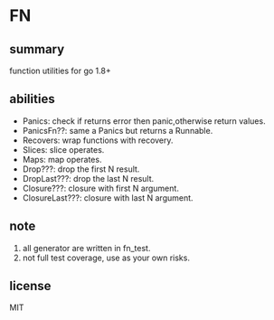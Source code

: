 # FN

## summary

function utilities for go 1.8+

## abilities

+ Panics: check if returns error then panic,otherwise return values.
+ PanicsFn??: same a Panics but returns a Runnable.
+ Recovers: wrap functions with recovery.
+ Slices: slice operates.
+ Maps: map operates.
+ Drop???: drop the first N result.
+ DropLast???: drop the last N result.
+ Closure???: closure with first N argument.
+ ClosureLast???: closure with last N argument.

## note

1. all generator are written in fn_test.
2. not full test coverage, use as your own risks.

## license

MIT